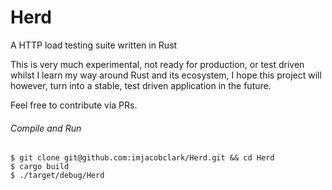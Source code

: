 # Herd
A HTTP load testing suite written in Rust

This is very much experimental, not ready for production, or test driven whilst I learn my way around Rust and its ecosystem, I hope this project will however, turn into a stable, test driven application in the future.

Feel free to contribute via PRs.

###### Compile and Run
```shell
$ git clone git@github.com:imjacobclark/Herd.git && cd Herd
$ cargo build
$ ./target/debug/Herd
```
